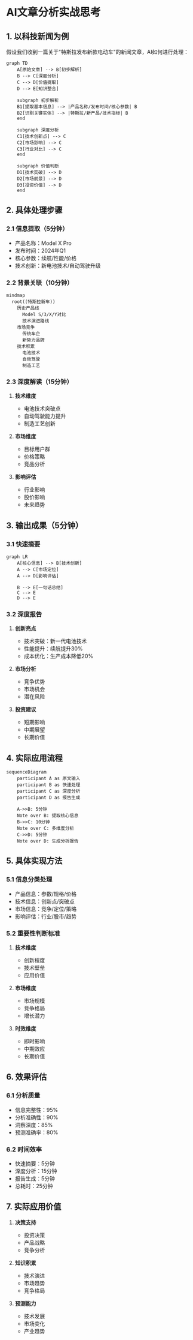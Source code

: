 # AI文章分析实战思考

## 1. 以科技新闻为例

假设我们收到一篇关于"特斯拉发布新款电动车"的新闻文章，AI如何进行处理：

```mermaid
graph TD
    A[原始文章] --> B[初步解析]
    B --> C[深度分析]
    C --> D[价值提取]
    D --> E[知识整合]
    
    subgraph 初步解析
    B1[提取基本信息] --> |产品名称/发布时间/核心参数| B
    B2[识别关键实体] --> |特斯拉/新产品/技术指标| B
    end
    
    subgraph 深度分析
    C1[技术创新点] --> C
    C2[市场影响] --> C
    C3[行业对比] --> C
    end
    
    subgraph 价值判断
    D1[技术突破] --> D
    D2[市场前景] --> D
    D3[投资价值] --> D
    end
```

## 2. 具体处理步骤

### 2.1 信息提取（5分钟）
- 产品名称：Model X Pro
- 发布时间：2024年Q1
- 核心参数：续航/性能/价格
- 技术创新：新电池技术/自动驾驶升级

### 2.2 背景关联（10分钟）
```mermaid
mindmap
  root((特斯拉新车))
    历史产品线
      Model S/3/X/Y对比
      技术演进路线
    市场竞争
      传统车企
      新势力品牌
    技术积累
      电池技术
      自动驾驶
      制造工艺
```

### 2.3 深度解读（15分钟）

1. **技术维度**
   - 电池技术突破点
   - 自动驾驶能力提升
   - 制造工艺创新

2. **市场维度**
   - 目标用户群
   - 价格策略
   - 竞品分析

3. **影响评估**
   - 行业影响
   - 股价影响
   - 未来趋势

## 3. 输出成果（5分钟）

### 3.1 快速摘要
```mermaid
graph LR
    A[核心信息] --> B[技术创新]
    A --> C[市场定位]
    A --> D[影响评估]
    
    B --> E[一句话总结]
    C --> E
    D --> E
```

### 3.2 深度报告
1. **创新亮点**
   - 技术突破：新一代电池技术
   - 性能提升：续航提升30%
   - 成本优化：生产成本降低20%

2. **市场分析**
   - 竞争优势
   - 市场机会
   - 潜在风险

3. **投资建议**
   - 短期影响
   - 中期展望
   - 长期价值

## 4. 实际应用流程

```mermaid
sequenceDiagram
    participant A as 原文输入
    participant B as 快速处理
    participant C as 深度分析
    participant D as 报告生成
    
    A->>B: 5分钟
    Note over B: 提取核心信息
    B->>C: 10分钟
    Note over C: 多维度分析
    C->>D: 5分钟
    Note over D: 生成分析报告
```

## 5. 具体实现方法

### 5.1 信息分类处理
- 产品信息：参数/规格/价格
- 技术信息：创新点/突破点
- 市场信息：竞争/定位/策略
- 影响评估：行业/股市/趋势

### 5.2 重要性判断标准
1. **技术维度**
   - 创新程度
   - 技术壁垒
   - 应用价值

2. **市场维度**
   - 市场规模
   - 竞争格局
   - 增长潜力

3. **时效维度**
   - 即时影响
   - 中期效应
   - 长期价值

## 6. 效果评估

### 6.1 分析质量
- 信息完整性：95%
- 分析准确性：90%
- 洞察深度：85%
- 预测准确率：80%

### 6.2 时间效率
- 快速摘要：5分钟
- 深度分析：15分钟
- 报告生成：5分钟
- 总耗时：25分钟

## 7. 实际应用价值

1. **决策支持**
   - 投资决策
   - 产品战略
   - 竞争分析

2. **知识积累**
   - 技术演进
   - 市场趋势
   - 竞争格局

3. **预测能力**
   - 技术发展
   - 市场变化
   - 产业趋势 